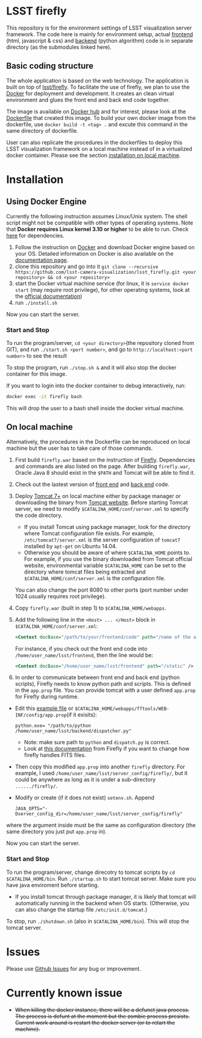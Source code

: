 # LSST firefly

This repository is for the environment settings of LSST visualization server framework. The code here is mainly for environment setup, actual [frontend][1] (html, javascript & css) and [backend][2] (python algorithm) code is in separate directory (as the submodules linked here).


## Basic coding structure

The whole application is based on the web technology. The application is built on top of [lsst/firefly][3]. To facilitate the use of firefly, we plan to use the [Docker][4] for deployment and development. It creates an clean virtual environment and glues the front end and back end code together.

The image is available on [Docker hub][7] and for interest, please look at the [Dockerfile][8] that created this image. To build your own docker image from the dockerfile, use `docker build -t <tag> .` and excute this command in the same directory of dockerfile.

User can also replicate the procedures in the dockerfiles to deploy this LSST visualization framework on a local machine instead of in a virtualized docker container. Please see the section [installation on local machine](#on-local-machine).

# Installation

## Using Docker Engine
Currently the following instruction assumes Linux/Unix system. The shell script might not be compatible with other types of operating systems. Note that **Docker requires Linux kernel 3.10 or higher** to be able to run. Check [here][9] for dependencies.

1. Follow the instruction on [Docker][4] and download Docker engine based on your OS. Detailed information on Docker is also available on the [documentation page][10].
2. clone this repository and go into it `git clone --recursive https://github.com/lsst-camera-visualization/lsst_firefly.git <your repository> && cd <your repository>`
3. start the Docker virtual machine service (for linux, it is `service docker start` (may require root privilege), for other operating systems, look at the [official documentation][10])
4. run `./install.sh`

Now you can start the server.

### Start and Stop

To run the program/server, `cd <your directory>`(the repository cloned from GIT), and run `./start.sh <port number>`, and go to `http://localhost:<port number>` to see the result

To stop the program, run `./stop.sh &` and it will also stop the docker container for this image.

If you want to login into the docker container to debug interactively, run:
```bash
docker exec -it firefly bash
``` 
This will drop the user to a bash shell inside the docker virtual machine.

## On local machine
Alternatively, the procedures in the Dockerfile can be reproduced on local machine but the user has to take care of those commands. 

1. First build `firefly.war` based on the instruction of [Firefly][3]. Dependencies and commands are also listed on the page. After building `firefly.war`, Oracle Java 8 should exist in the `$PATH` and Tomcat will be able to find it.
2. Check out the lastest version of [front end][1] and [back end][2] code.
3. Deploy [Tomcat 7+][13] on local machine either by package manager or downloading the binary from [Tomcat website][12]. Before starting Tomcat server, we need to modify `$CATALINA_HOME/conf/server.xml` to specify the code directory.
    - If you install Tomcat using package manager, look for the directory where Tomcat configuration file exists. For example, `/etc/tomcat7/server.xml` is the server configuration of `tomcat7` installed by `apt-get` on Ubuntu 14.04.
    - Otherwise you should be aware of where `$CATALINA_HOME` points to. For example, if you use the binary downloaded from Tomcat official website, environmental variable `$CATALINA_HOME` can be set to the directory where tomcat files being extracted and `$CATALINA_HOME/conf/server.xml` is the configuration file.
    
    You can also change the port 8080 to other ports (port number under 1024 usually requires root privilege).

4. Copy `firefly.war` (built in step 1) to `$CATALINA_HOME/webapps`.
5. Add the following line in the `<Host> ... </Host>` block in  `$CATALINA_HOME/conf/server.xml`:

    ```xml
    <Context docBase="/path/to/your/frontend/code" path="/name of the app" />
    ```
    For instance, if you check out the front end code into `/home/user_name/lsst/frontend`, then the line would be:
    ```xml
    <Context docBase="/home/user_name/lsst/frontend" path="/static" />
    ```
    
6. In order to communicate between front end and back end (python scripts), Firefly needs to know python path and scripts. This is defined in the `app.prop` file. You can provide tomcat with a user defined `app.prop` for Firefly during runtime. 

- Edit this [example file](s_build_Essential/app.prop) or `$CATALINA_HOME/webapps/fftools/WEB-INF/config/app.prop`(if it exisits):
    ```
    python.exe= "/path/to/python /home/user_name/lsst/backend/dispatcher.py"
    ```
    - Note: make sure path to `python` and `dispatch.py` is correct.
    - Look at [this documentation][14] from Firefly if you want to change how firefly handles FITS files.
    
- Then copy this modified `app.prop` into another `firefly` directory. For example, I used `/home/user_name/lsst/server_config/firefly/`, but it could be anywhere as long as it is under a sub-directory `....../firefly/`.
- Modify or create (if it does not exist) `setenv.sh`. Append

    ```shell
    JAVA_OPTS="-Dserver_config_dir=/home/user_name/lsst/server_config/firefly"
    ```
 where the argument inside must be the same as configuration directory (the same directory you just put `app.prop` in).

Now you can start the server.

### Start and Stop

To run the program/server, change direcotry to tomcat scripts by `cd $CATALINA_HOME/bin`. Run `./startup.sh` to start tomcat server. Make sure you have java enviroment before starting.

 - If you install tomcat through package manager, it is likely that tomcat will automatically running in the backend when OS starts. (Otherwise, you can also change the startup file `/etc/init.d/tomcat`.)

To stop, run `./shutdown.sh` (also in `$CATALINA_HOME/bin`). This will stop the tomcat server.

# Issues

Please use [Github Issues][11] for any bug or improvement.

# Currently known issue

+ ~~When killing the docker instance, there will be a defunct java process. The process is defunt at the moment but the zombie process presists. Current work around is restart the docker server (or to retart the machine).~~

[1]: https://github.com/lsst-camera-visualization/frontend
[2]: https://github.com/lsst-camera-visualization/backend
[3]: https://github.com/Caltech-IPAC/firefly
[4]: https://docs.docker.com/engine/installation/
[7]: https://hub.docker.com/r/victorren/ff_server/
[8]: https://github.com/lsst-camera-visualization/lsst_firefly/blob/master/Dockerfile
[9]: https://docs.docker.com/engine/installation/binaries/
[10]: https://docs.docker.com/engine/
[11]: https://github.com/lsst-camera-visualization/lsst_firefly/issues
[12]: https://tomcat.apache.org/download-70.cgi
[13]: https://tomcat.apache.org
[14]: https://github.com/Caltech-IPAC/firefly/blob/dev/docs/server-settings-for-fits-files.md
